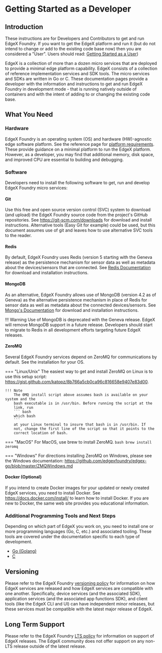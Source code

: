 # Getting Started as a Developer

## Introduction

These instructions are for Developers and Contributors to get and run
EdgeX Foundry. If you want to get the EdgeX platform and run it (but do not intend to change or add to the existing code base now) then you are considered a "User". Users should read:
[Getting Started as a User](./Ch-GettingStartedUsers.md))

EdgeX is a collection of more than a dozen micro services that are deployed to provide a minimal edge platform capability. 
EdgeX consists of a collection of reference implementation services and SDK tools. The micro services and SDKs are written in Go or C. 
These documentation pages provide a developer with the information and
instructions to get and run EdgeX Foundry in development mode - that is
running natively outside of containers and with the intent of adding to
or changing the existing code base.

## What You Need

### Hardware

EdgeX Foundry is an operating system (OS) and hardware (HW)-agnostic edge software platform. 
See the reference page for [platform requirements](./quick-start/index.md#reference-platform-requirements). These provide guidance on a minimal platform to run the EdgeX platform.  However, as a developer, you may find that additional memory, disk space, and improved CPU are essential to building and debugging.

### Software

Developers need to install the following software to get,
run and develop EdgeX Foundry micro services:

#### Git
Use this free and open source version control (SVC) system to
download (and upload) the EdgeX Foundry source code from the project's
GitHub repositories. See <https://git-scm.com/downloads> for download and
install instructions. Alternative tools (Easy Git for example) could be
used, but this document assumes use of git and leaves how to use
alternative SVC tools to the reader.

#### Redis
By default, EdgeX Foundry uses Redis (version 5 starting with the Geneva release)
as the persistence mechanism for sensor data as well as metadata about the devices/sensors that are 
connected. See [Redis Documentation](https://redis.io/) for download and installation
instructions.

#### MongoDB
As an alternative, EdgeX Foundry allows use of MongoDB (version 4.2 as of
Geneva) as the alternative persistence mechanism in place of Redis for sensor data as well as
metadata about the connected devices/sensors. See [Mongo's Documentation](https://www.mongodb.com/download-center?jmp=nav#community) for download
and installation instructions.

!!! Warning
    Use of MongoDB is deprecated with the Geneva release.  EdgeX will remove MongoDB support in a future
    release.  Developers should start to migrate to Redis in all development efforts targeting
    future EdgeX releases. 

#### ZeroMQ
Several EdgeX Foundry services depend on ZeroMQ for
communications by default.  See the installation for your OS.

=== "Linux/Unix"
    The easiest way to get and install ZeroMQ on
    Linux is to use this setup script:
    <https://gist.github.com/katopz/8b766a5cb0ca96c816658e9407e83d00>. 

    !!! Note
        The 0MQ install script above assumes bash is available on your system and the
        bash executable is in /usr/bin. Before running the script at the
        link, run
        ``` bash
        which bash
        ```
        at your Linux terminal to insure that bash is in /usr/bin. If
        not, change the first line of the script so that it points to the
        correct location of bash. 

=== "MacOS"
    For MacOS, use brew to install ZeroMQ.
    ``` bash
    brew install zeromq
    ```

=== "Windows"
    For directions installing ZeroMQ on Windows, please see the Windows
    documentation:
    <https://github.com/edgexfoundry/edgex-go/blob/master/ZMQWindows.md>

#### Docker (Optional)
If you intend to create Docker images for your updated or newly created EdgeX services, you need to install Docker. See https://docs.docker.com/install/ to learn how to install Docker. If you are new to Docker, the same web site provides you educational information.

### Additional Programming Tools and Next Steps
Depending on which part of EdgeX you work on, you need to install one or more programming languages (Go, C, etc.) and associated tooling.
These tools are covered under the documentation specific to each type of development.

- [Go (Golang)](./Ch-GettingStartedGoDevelopers.md)
- [C](./Ch-GettingStartedCDevelopers.md)

## Versioning

Please refer to the EdgeX Foundry [versioning policy](https://wiki.edgexfoundry.org/pages/viewpage.action?pageId=21823969) for information on how EdgeX services are released and how EdgeX services are compatible with one another.  Specifically, device services (and the associated SDK), application services (and the associated app functions SDK), and client tools (like the EdgeX CLI and UI) can have independent minor releases, but these services must be compatible with the latest major release of EdgeX.

## Long Term Support

Please refer to the EdgeX Foundry [LTS policy](https://wiki.edgexfoundry.org/pages/viewpage.action?pageId=69173332) for information on support of EdgeX releases. The EdgeX community does not offer support on any non-LTS release outside of the latest release.